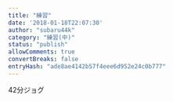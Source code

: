 ```yaml
---
title: "練習"
date: '2018-01-18T22:07:30'
author: "subaru44k"
category: "練習(中)"
status: "publish"
allowComments: true
convertBreaks: false
entryHash: "ade8ae4142b57f4eee6d952e24c0b777"
---
```

42分ジョグ
